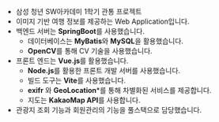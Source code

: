 - 삼성 청년 SW아카데미 1학기 관통 프로젝트
- 이미지 기반 여행 정보를 제공하는 Web Application입니다.
- 백엔드 서버는 **SpringBoot**를 사용했습니다.
    - 데이터베이스는 **MyBatis**와 **MySQL**을 활용했습니다.
    - **OpenCV**를 통해 CV 기술을 사용했습니다.
- 프론트 엔드는 **Vue.js**를 활용했습니다.
    - **Node.js**를 활용한 프론트 개발 서버를 사용했습니다.
    - 빌드 도구는 **Vite**를 사용했습니다.
    - **exifr** 와  **GeoLocation***를 통해 차별화된 서비스를 제공합니다.
    - 지도는 **KakaoMap API**를 사용합니다.
- 관광지 조회 기능과 회원관리의 기능을 풀스택으로 담당했습니다.